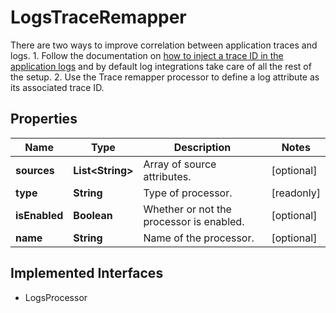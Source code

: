 

# LogsTraceRemapper

There are two ways to improve correlation between application traces and logs.    1. Follow the documentation on [how to inject a trace ID in the application logs](https://docs.datadoghq.com/tracing/connect_logs_and_traces)   and by default log integrations take care of all the rest of the setup.    2. Use the Trace remapper processor to define a log attribute as its associated trace ID.
## Properties

Name | Type | Description | Notes
------------ | ------------- | ------------- | -------------
**sources** | **List&lt;String&gt;** | Array of source attributes. |  [optional]
**type** | **String** | Type of processor. |  [readonly]
**isEnabled** | **Boolean** | Whether or not the processor is enabled. |  [optional]
**name** | **String** | Name of the processor. |  [optional]


## Implemented Interfaces

* LogsProcessor


